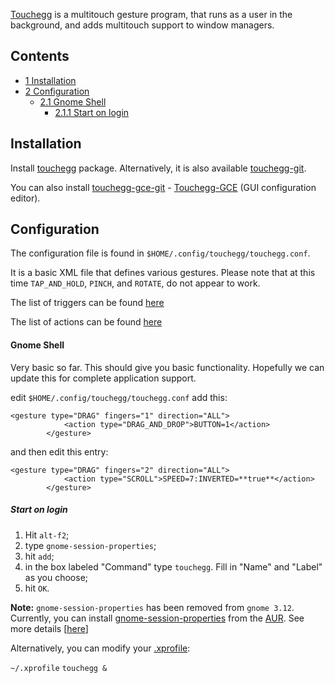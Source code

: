 [Touchegg](https://github.com/JoseExposito/touchegg) is a multitouch gesture program, that runs as a user in the background, and adds multitouch support to window managers.

## Contents

*   [1 Installation](#Installation)
*   [2 Configuration](#Configuration)
    *   [2.1 Gnome Shell](#Gnome_Shell)
        *   [2.1.1 Start on login](#Start_on_login)

## Installation

Install [touchegg](https://aur.archlinux.org/packages/touchegg/) package. Alternatively, it is also available [touchegg-git](https://aur.archlinux.org/packages/touchegg-git/).

You can also install [touchegg-gce-git](https://aur.archlinux.org/packages/touchegg-gce-git/) - [Touchegg-GCE](https://github.com/Raffarti/Touchegg-gce) (GUI configuration editor).

## Configuration

The configuration file is found in `$HOME/.config/touchegg/touchegg.conf`.

It is a basic XML file that defines various gestures. Please note that at this time `TAP_AND_HOLD`, `PINCH`, and `ROTATE`, do not appear to work.

The list of triggers can be found [here](http://code.google.com/p/touchegg/wiki/AllGestures)

The list of actions can be found [here](http://code.google.com/p/touchegg/wiki/AllActions)

#### Gnome Shell

Very basic so far. This should give you basic functionality. Hopefully we can update this for complete application support.

edit `$HOME/.config/touchegg/touchegg.conf` add this:

```
<gesture type="DRAG" fingers="1" direction="ALL">
            <action type="DRAG_AND_DROP">BUTTON=1</action>
        </gesture>
```

and then edit this entry:

```
<gesture type="DRAG" fingers="2" direction="ALL">
            <action type="SCROLL">SPEED=7:INVERTED=**true**</action>
        </gesture>
```

##### Start on login

1.  Hit `alt-f2`;
2.  type `gnome-session-properties`;
3.  hit `add`;
4.  in the box labeled "Command" type `touchegg`. Fill in "Name" and "Label" as you choose;
5.  hit `OK`.

**Note:** `gnome-session-properties` has been removed from `gnome 3.12`. Currently, you can install [gnome-session-properties](https://aur.archlinux.org/packages/gnome-session-properties/) from the [AUR](/index.php/AUR "AUR"). See more details [[here](https://bbs.archlinux.org/viewtopic.php?id=180282)]

Alternatively, you can modify your [.xprofile](/index.php/.xprofile ".xprofile"):

 `~/.xprofile`  `touchegg &`